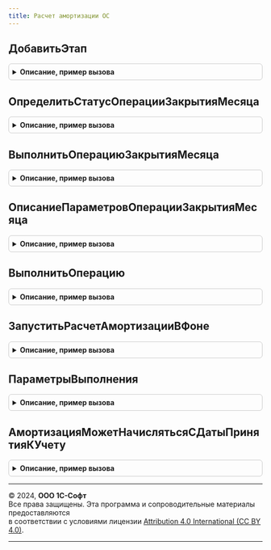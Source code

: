 ```yaml
---
title: Расчет амортизации ОС
---
```



## ДобавитьЭтап
<details style="margin: 1em 0; padding: 0.5em; border: 1px solid #ccc; border-radius: 6px;">

<summary style="font-weight: bold; cursor: pointer;">Описание, пример вызова</summary>

```bsl

// Добавляет этап в таблицу этапов закрытия месяца.
// Элементы данной таблицы являются элементами второго уровня в дереве этапов в форме закрытия месяца.
//
// Параметры:
// 	ТаблицаЭтапов - (См. Обработки.ОперацииЗакрытияМесяца.ЗаполнитьОписаниеЭтаповЗакрытияМесяца)
// 	ТекущийРодитель - Строка - идентификатор группы.
Процедура ДобавитьЭтап(ТаблицаЭтапов,ТекущийРодитель) Экспорт
```

Пример вызова
```bsl
РасчетАмортизацииОС.ДобавитьЭтап(ТаблицаЭтапов, ТекущийРодитель) 
```
</details>

## ОпределитьСтатусОперацииЗакрытияМесяца
<details style="margin: 1em 0; padding: 0.5em; border: 1px solid #ccc; border-radius: 6px;">

<summary style="font-weight: bold; cursor: pointer;">Описание, пример вызова</summary>

```bsl

// Опредяет статус операции "НачислениеАмортизацииОС".
//
// Параметры:
//  ПараметрыОбработчика - Структура - Параметры обработчика
Процедура ОпределитьСтатусОперацииЗакрытияМесяца(ПараметрыОбработчика) Экспорт
```

Пример вызова
```bsl
РасчетАмортизацииОС.ОпределитьСтатусОперацииЗакрытияМесяца(ПараметрыОбработчика) 
```
</details>

## ВыполнитьОперациюЗакрытияМесяца
<details style="margin: 1em 0; padding: 0.5em; border: 1px solid #ccc; border-radius: 6px;">

<summary style="font-weight: bold; cursor: pointer;">Описание, пример вызова</summary>

```bsl

// Выполняет операцию "НачислениеАмортизацииОС".
//
// Параметры:
//  ПараметрыОбработчика - Структура - Параметры обработчика
Процедура ВыполнитьОперациюЗакрытияМесяца(ПараметрыОбработчика) Экспорт
```

Пример вызова
```bsl
РасчетАмортизацииОС.ВыполнитьОперациюЗакрытияМесяца(ПараметрыОбработчика) 
```
</details>

## ОписаниеПараметровОперацииЗакрытияМесяца
<details style="margin: 1em 0; padding: 0.5em; border: 1px solid #ccc; border-radius: 6px;">

<summary style="font-weight: bold; cursor: pointer;">Описание, пример вызова</summary>

```bsl

// Формирует описание технологических параметров.
//
// Возвращаемое значение:
//  ТаблицаЗначений - Описание параметров операции закрытия месяца
Функция ОписаниеПараметровОперацииЗакрытияМесяца() Экспорт
```

Пример вызова
```bsl
Результат = РасчетАмортизацииОС.ОписаниеПараметровОперацииЗакрытияМесяца() 
```
</details>

## ВыполнитьОперацию
<details style="margin: 1em 0; padding: 0.5em; border: 1px solid #ccc; border-radius: 6px;">

<summary style="font-weight: bold; cursor: pointer;">Описание, пример вызова</summary>

```bsl

// Выполняет расчет амортизации за указанный период.
//
// Параметры:
//  НачалоРасчета - Дата - Начало периода с которого требуется выполнить операцию
//  КонецРасчета - Дата - Конец периода по который требуется выполнить операцию
//  СписокОрганизаций - Массив из СправочникСсылка.Организации - Список организаций
//  ИдентификаторРасчета - УникальныйИдентификатор - идентификатор расчета
//
// Возвращаемое значение:
//  Структура - результат расчета амортизации:
// 		* ЕстьОшибки - Булево - Истина, если были зарегистрированы ошибки во время выполнения
// 		* ТекстОшибки - Строка - Текст ошибки
// 		* КоличествоДанных - Число - Количество объектов, по которым рассчитана амортизация
//
Функция ВыполнитьОперацию(НачалоРасчета, КонецРасчета, СписокОрганизаций, ИдентификаторРасчета) Экспорт
```

Пример вызова
```bsl
Результат = РасчетАмортизацииОС.ВыполнитьОперацию(НачалоРасчета, КонецРасчета, СписокОрганизаций, ИдентификаторРасчета) 
```
</details>

## ЗапуститьРасчетАмортизацииВФоне
<details style="margin: 1em 0; padding: 0.5em; border: 1px solid #ccc; border-radius: 6px;">

<summary style="font-weight: bold; cursor: pointer;">Описание, пример вызова</summary>

```bsl

// Используется для расчета амортизации ОС в фоне.
//
// Параметры:
//  ПараметрыРасчета - см. ПараметрыВыполнения
//  ИдентификаторФормы - УникальныйИдентификатор -
//
// Возвращаемое значение:
//  см. ДлительныеОперации.ВыполнитьФункцию
//
Функция ЗапуститьРасчетАмортизацииВФоне(ПараметрыРасчета, ИдентификаторФормы) Экспорт
```

Пример вызова
```bsl
Результат = РасчетАмортизацииОС.ЗапуститьРасчетАмортизацииВФоне(ПараметрыРасчета, ИдентификаторФормы) 
```
</details>

## ПараметрыВыполнения
<details style="margin: 1em 0; padding: 0.5em; border: 1px solid #ccc; border-radius: 6px;">

<summary style="font-weight: bold; cursor: pointer;">Описание, пример вызова</summary>

```bsl

// Формирует параметры необходимые для расчета амортизации
//
// Возвращаемое значение:
//  Структура - Содержит поля:
//      * Период - Дата - Период в котором требуется рассчитать амортизацию (обязательный).
//      * СписокОрганизаций - Массив из СправочникСсылка.Организации -
//      * ЕстьОшибки - Булево - Признак наличия ошибок.
//      * ТекстОшибки - Строка - Текст исключения вызванного ошибкой.
//      * ВернутьПараметрыРасчета - Булево - Истина, если требуется вернуть, параметры расчета амортизации.
//      * АдресПараметровРасчета - Строка - Адрес временного хранилища.
//      * ЗаписатьДанные - Булево - Записать расчет амортизации.
//      * МенеджерВременныхТаблиц - МенеджерВременныхТаблиц - Менеджер временных таблиц.
//      * ИспользуемыеТаблицы - Строка - Таблицы, которые сформированы при расчете.
//      * КоличествоОбработанныхДанных - Число - Количество данных, обработанных при расчете, используется для замера.
//      * ПараметрыРасчетаПереопределены - Булево - Истина, если параметры расчета определяются в вызывающей процедуре.
//      * НомерПакета - Число - Номер пакета.
//      * Ссылка - ДокументСсылка.АмортизацияОС2_4, ДокументСсылка.АмортизацияНМА2_4 - Ссылка на документ.
//      * Ответственный	- СправочникСсылка.Пользователи - Ответственный за документ (может быть не заполнен).
//      * Комментарий - Строка - Комментарий документа.
//      * НомерДоРасчета - Число - Номер задания до начала расчета.
//      * ПакетыАмортизации - ТаблицаЗначений - Содержит список организаций и номера пакетов (может быть не заполнен):
//             ** Организация - СправочникСсылка.Организации -
//             ** НомерПакета - Число -
//
Функция ПараметрыВыполнения() Экспорт
```

Пример вызова
```bsl
Результат = РасчетАмортизацииОС.ПараметрыВыполнения() 
```
</details>

## АмортизацияМожетНачислятьсяСДатыПринятияКУчету
<details style="margin: 1em 0; padding: 0.5em; border: 1px solid #ccc; border-radius: 6px;">

<summary style="font-weight: bold; cursor: pointer;">Описание, пример вызова</summary>

```bsl

// Определяет может ли амортизация начисляться с даты принятия к учету хотя бы у одной организации.
//
// Параметры:
//  СписокОрганизаций - Массив из СправочникСсылка.Организации - Список организаций
//  Период - Дата - Период.
//
// Возвращаемое значение:
//  Булево - Истина, если амортизация может начисляться с даты принятия к учету..
Функция АмортизацияМожетНачислятьсяСДатыПринятияКУчету(СписокОрганизаций, Период) Экспорт
```

Пример вызова
```bsl
Результат = РасчетАмортизацииОС.АмортизацияМожетНачислятьсяСДатыПринятияКУчету(СписокОрганизаций, Период) 
```
</details>

---

© 2024, **ООО 1С-Софт**  
Все права защищены. Эта программа и сопроводительные материалы предоставляются  
в соответствии с условиями лицензии [Attribution 4.0 International (CC BY 4.0)](https://creativecommons.org/licenses/by/4.0/legalcode).

---
